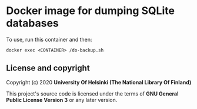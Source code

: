# Docker image for dumping SQLite databases

To use, run this container and then:
```
docker exec <CONTAINER> /do-backup.sh
```

## License and copyright

Copyright (c) 2020 **University Of Helsinki (The National Library Of Finland)**

This project's source code is licensed under the terms of **GNU General Public License Version 3** or any later version.